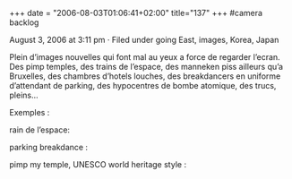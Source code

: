 +++
date = "2006-08-03T01:06:41+02:00"
title="137"
+++
#camera backlog

August 3, 2006 at 3:11 pm · Filed under going East, images, Korea, Japan

Plein d’images nouvelles qui font mal au yeux a force de regarder l’ecran. Des pimp temples, des trains de l’espace, des manneken piss ailleurs qu’a Bruxelles, des chambres d’hotels louches, des breakdancers en uniforme d’attendant de parking, des hypocentres de bombe atomique, des trucs, pleins…

Exemples :

rain de l’espace:


parking breakdance :
 

 pimp my temple, UNESCO world heritage style :

